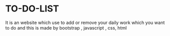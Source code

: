 # TO-DO-LIST
It is an website which use to add or remove your daily work which you want to do and this is made by bootstrap , javascript , css, html

